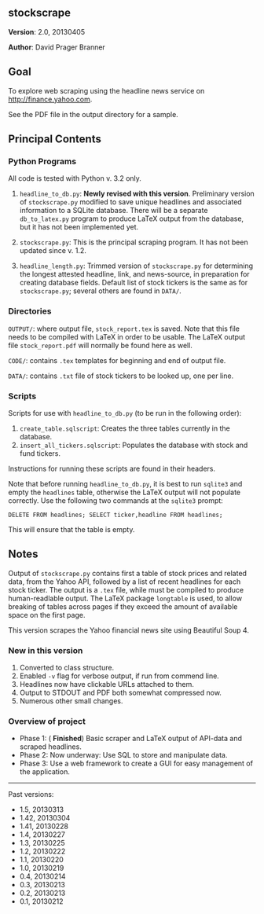 ## stockscrape

**Version**: 2.0, 20130405

**Author**: David Prager Branner


## Goal

To explore web scraping using the headline news service on http://finance.yahoo.com.

See the PDF file in the output directory for a sample.

## Principal Contents

### Python Programs

All code is tested with Python v. 3.2 only.

1. `headline_to_db.py`: **Newly revised with this version**. Preliminary version of `stockscrape.py` modified to save unique headlines and associated information to a SQLite database. There will be a separate `db_to_latex.py` program to produce LaTeX output from the database, but it has not been implemented yet.

1. `stockscrape.py`: This is the principal scraping program. It has not been updated since v. 1.2.

1. `headline_length.py`: Trimmed version of `stockscrape.py` for determining the longest attested headline, link, and news-source, in preparation for creating database fields. Default list of stock tickers is the same as for `stockscrape.py`; several others are found in `DATA/`. 

### Directories

`OUTPUT/`: where output file, `stock_report.tex` is saved. Note that this file needs to be compiled with LaTeX in order to be usable. The LaTeX output file `stock_report.pdf` will normally be found here as well.

`CODE/`: contains `.tex` templates for beginning and end of output file.

`DATA/`: contains `.txt` file of stock tickers to be looked up, one per line.

### Scripts

Scripts for use with `headline_to_db.py` (to be run in the following order):

 1. `create_table.sqlscript`: Creates the three tables currently in the database.
 1. `insert_all_tickers.sqlscript`: Populates the database with stock and fund tickers.

Instructions for running these scripts are found in their headers.

Note that before running `headline_to_db.py`, it is best to run `sqlite3` and empty the `headlines` table, otherwise the LaTeX output will not populate correctly. Use the following two commands at the `sqlite3` prompt:

`DELETE FROM headlines;
SELECT ticker,headline FROM headlines;`

This will ensure that the table is empty.

## Notes

Output of `stockscrape.py` contains first a table of stock prices and related data, from the Yahoo API, followed by a list of recent headlines for each stock ticker. The output is a `.tex` file, while must be compiled to produce human-readlable output. The LaTeX package `longtable` is used, to allow breaking of tables across pages if they exceed the amount of available space on the first page.

This version scrapes the Yahoo financial news site using Beautiful Soup 4. 

### New in this version

1. Converted to class structure.
1. Enabled `-v` flag for verbose output, if run from commend line.
1. Headlines now have clickable URLs attached to them.
1. Output to STDOUT and PDF both somewhat compressed now.
1. Numerous other small changes.

### Overview of project

 * Phase 1: ( **Finished**) Basic scraper and LaTeX output of API-data and scraped headlines.
 * Phase 2: Now underway: Use SQL to store and manipulate data.
 * Phase 3: Use a web framework to create a GUI for easy management of the application.

---

Past versions:

 * 1.5, 20130313
 * 1.42, 20130304
 * 1.41, 20130228
 * 1.4, 20130227
 * 1.3, 20130225
 * 1.2, 20130222
 * 1.1, 20130220
 * 1.0, 20130219
 * 0.4, 20130214
 * 0.3, 20130213
 * 0.2, 20130213
 * 0.1, 20130212
